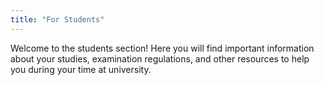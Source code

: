 ```yaml
---
title: "For Students"
---
```


Welcome to the students section! Here you will find important information about your studies, examination regulations, and other resources to help you during your time at university. 